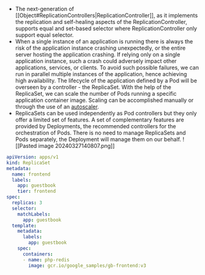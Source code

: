 - The next-generation of [[Object#ReplicationControllers|ReplicationController]], as it implements the replication and self-healing aspects of the ReplicationController, supports equal and set-based selector where ReplicationController only support equal selector.
- When a single instance of an application is running there is always the risk of the application instance crashing unexpectedly, or the entire server hosting the application crashing. If relying only on a single application instance, such a crash could adversely impact other applications, services, or clients. To avoid such possible failures, we can run in parallel multiple instances of the application, hence achieving high availability. The lifecycle of the application defined by a Pod will be overseen by a controller - the ReplicaSet. With the help of the ReplicaSet, we can scale the number of Pods running a specific application container image. Scaling can be accomplished manually or through the use of an [autoscaler](https://kubernetes.io/docs/tasks/run-application/horizontal-pod-autoscale/).
- ReplicaSets can be used independently as Pod controllers but they only offer a limited set of features. A set of complementary features are provided by Deployments, the recommended controllers for the orchestration of Pods. There is no need to manage ReplicaSets and Pods separately, the Deployment will manage them on our behalf.
  ![[Pasted image 20240327140807.png]]
```YAML
apiVersion: apps/v1  
kind: ReplicaSet  
metadata:  
  name: frontend  
  labels:  
    app: guestbook  
    tier: frontend  
spec:  
  replicas: 3  
  selector:  
    matchLabels:  
      app: guestbook  
  template:  
    metadata:  
      labels:  
        app: guestbook  
    spec:  
      containers:  
      - name: php-redis  
        image: gcr.io/google_samples/gb-frontend:v3
```
